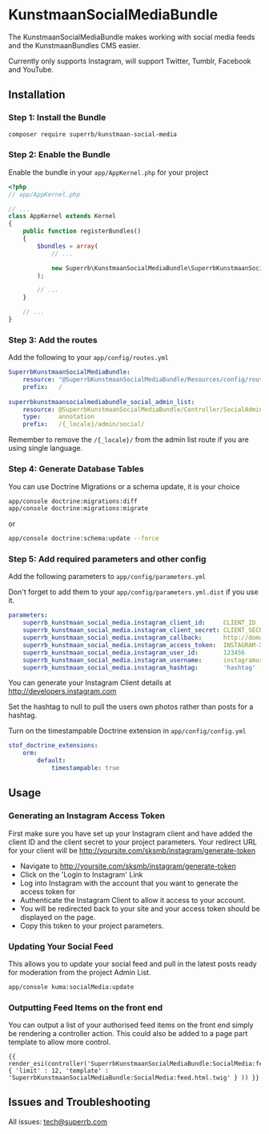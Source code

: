 # KunstmaanSocialMediaBundle

The KunstmaanSocialMediaBundle makes working with social media feeds and the KunstmaanBundles CMS easier.

Currently only supports Instagram, will support Twitter, Tumblr, Facebook and YouTube.

## Installation

### Step 1: Install the Bundle

```bash
composer require superrb/kunstmaan-social-media
```

### Step 2: Enable the Bundle

Enable the bundle in your `app/AppKernel.php` for your project

```php
<?php
// app/AppKernel.php

// ...
class AppKernel extends Kernel
{
    public function registerBundles()
    {
        $bundles = array(
            // ...

            new Superrb\KunstmaanSocialMediaBundle\SuperrbKunstmaanSocialMediaBundle(),
        );

        // ...
    }

    // ...
}
```

### Step 3: Add the routes

Add the following to your `app/config/routes.yml`

```yml
SuperrbKunstmaanSocialMediaBundle:
    resource: "@SuperrbKunstmaanSocialMediaBundle/Resources/config/routing.yml"
    prefix:   /
    
superrbkunstmaansocialmediabundle_social_admin_list:
    resource: @SuperrbKunstmaanSocialMediaBundle/Controller/SocialAdminListController.php
    type:     annotation
    prefix:   /{_locale}/admin/social/
```

Remember to remove the `/{_locale}/` from the admin list route if you are using single language.

### Step 4: Generate Database Tables

You can use Doctrine Migrations or a schema update, it is your choice

```bash
app/console doctrine:migrations:diff
app/console doctrine:migrations:migrate
```
or
```bash
app/console doctrine:schema:update --force
```

### Step 5: Add required parameters and other config

Add the following parameters to `app/config/parameters.yml`

Don't forget to add them to your `app/config/parameters.yml.dist` if you use it.

```yml
parameters:
    superrb_kunstmaan_social_media.instagram_client_id:     CLIENT_ID
    superrb_kunstmaan_social_media.instagram_client_secret: CLIENT_SECRET
    superrb_kunstmaan_social_media.instagram_callback:      http://domain.com
    superrb_kunstmaan_social_media.instagram_access_token:  INSTAGRAM-XXXX
    superrb_kunstmaan_social_media.instagram_user_id:       123456
    superrb_kunstmaan_social_media.instagram_username:      instagramuser
    superrb_kunstmaan_social_media.instagram_hashtag:       'hashtag'
```

You can generate your Instagram Client details at http://developers.instagram.com

Set the hashtag to null to pull the users own photos rather than posts for a hashtag.

Turn on the timestampable Doctrine extension in `app/config/config.yml`

```yml
stof_doctrine_extensions:
    orm:
        default:
            timestampable: true
```

## Usage

### Generating an Instagram Access Token

First make sure you have set up your Instagram client and have added the client ID and the client secret to your project parameters. Your redirect URL for your client will be http://yoursite.com/sksmb/instagram/generate-token

 * Navigate to http://yoursite.com/sksmb/instagram/generate-token
 * Click on the 'Login to Instagram' Link
 * Log into Instagram with the account that you want to generate the access token for
 * Authenticate the Instagram Client to allow it access to your account.
 * You will be redirected back to your site and your access token should be displayed on the page. 
 * Copy this token to your project parameters.
 
### Updating Your Social Feed

This allows you to update your social feed and pull in the latest posts ready for moderation from the project Admin List.

```bash
app/console kuma:socialMedia:update
```

### Outputting Feed Items on the front end

You can output a list of your authorised feed items on the front end simply be rendering a controller action. This could also be added to a page part template to allow more control.

```twig
{{ render_esi(controller('SuperrbKunstmaanSocialMediaBundle:SocialMedia:feed', { 'limit' : 12, 'template' : 'SuperrbKunstmaanSocialMediaBundle:SocialMedia:feed.html.twig' } )) }}
```

## Issues and Troubleshooting

All issues: tech@superrb.com
